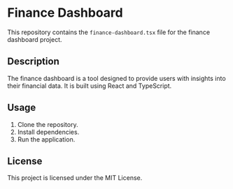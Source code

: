 # Finance Dashboard

This repository contains the `finance-dashboard.tsx` file for the finance dashboard project.

## Description

The finance dashboard is a tool designed to provide users with insights into their financial data. It is built using React and TypeScript.

## Usage

1. Clone the repository.
2. Install dependencies.
3. Run the application.

## License

This project is licensed under the MIT License.
